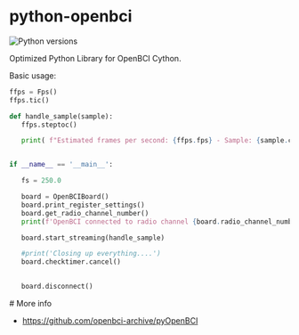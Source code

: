# python-openbci

![Python versions](https://img.shields.io/pypi/pyversions/icon_font_to_png.svg)

Optimized Python Library for OpenBCI Cython.

Basic usage:

```python
ffps = Fps()
ffps.tic()

def handle_sample(sample):
   ffps.steptoc()

   print( f"Estimated frames per second: {ffps.fps} - Sample: {sample.channel_data[0]} ")


if __name__ == '__main__':

   fs = 250.0

   board = OpenBCIBoard()
   board.print_register_settings()
   board.get_radio_channel_number()
   print(f'OpenBCI connected to radio channel {board.radio_channel_number}')

   board.start_streaming(handle_sample)

   #print('Closing up everything....')
   board.checktimer.cancel()

   
   board.disconnect()
```

# More info
* https://github.com/openbci-archive/pyOpenBCI
